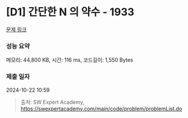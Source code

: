 # [D1] 간단한 N 의 약수 - 1933 

[문제 링크](https://swexpertacademy.com/main/code/problem/problemDetail.do?contestProbId=AV5PhcWaAKIDFAUq) 

### 성능 요약

메모리: 44,800 KB, 시간: 116 ms, 코드길이: 1,550 Bytes

### 제출 일자

2024-10-22 10:59



> 출처: SW Expert Academy, https://swexpertacademy.com/main/code/problem/problemList.do